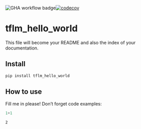 ![GHA workflow badge](https://github.com/Origami-TinyML/tflm_hello_world/workflows/CI/badge.svg)[![codecov](https://codecov.io/gh/Origami-TinyML/tflm_hello_world/branch/main/graph/badge.svg?token=SULQ9G6ECP)](https://codecov.io/gh/Origami-TinyML/tflm_hello_world)

tflm_hello_world
================

<!-- WARNING: THIS FILE WAS AUTOGENERATED! DO NOT EDIT! -->

This file will become your README and also the index of your
documentation.

## Install

``` sh
pip install tflm_hello_world
```

## How to use

Fill me in please! Don’t forget code examples:

``` python
1+1
```

    2
